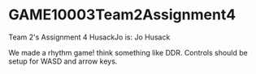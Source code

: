 # GAME10003Team2Assignment4
Team 2's Assignment 4
HusackJo is: Jo Husack




We made a rhythm game! think something like DDR.
Controls should be setup for WASD and arrow keys.